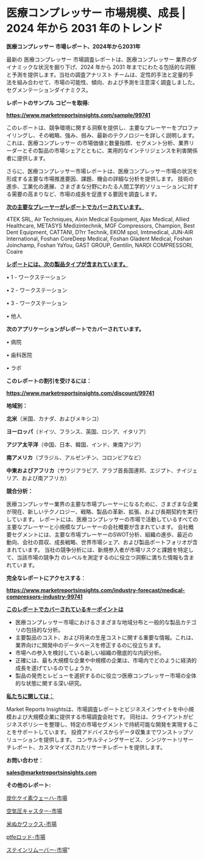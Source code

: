 # 医療コンプレッサー 市場規模、成長 | 2024 年から 2031 年のトレンド

<strong>医療コンプレッサー 市場レポート、2024年から2031年</strong>

最新の 医療コンプレッサー 市場調査レポートは、医療コンプレッサー 業界のダイナミックな状況を掘り下げ、2024 年から 2031 年までにわたる包括的な洞察と予測を提供します。当社の調査アナリスト チームは、定性的手法と定量的手法を組み合わせて、市場の可能性、傾向、および予測を注意深く調査しました。 セグメンテーションダイナミクス。



<strong>レポートのサンプル コピーを取得:</strong> <a href=https://www.marketreportsinsights.com/sample/99741>

<strong><u>https://www.marketreportsinsights.com/sample/99741</u></strong></a>

このレポートは、競争環境に関する洞察を提供し、主要なプレーヤーをプロファイリングし、その戦略、強み、弱み、最新のテクノロジーを詳しく説明します。 これは、医療コンプレッサー の市場価値と数量指標、セグメント分析、業界リーダーとその製品の市場シェアとともに、実用的なインテリジェンスを利害関係者に提供します。

さらに、医療コンプレッサー市場レポートは、医療コンプレッサー市場の状況を形成する主要な市場推進要因、課題、機会の詳細な分析を提供します。 技術の進歩、工業化の進展、さまざまな分野にわたる人間工学的ソリューションに対する需要の高まりなど、市場の成長を促進する要因を調査します。



<strong><u>次の主要なプレーヤーがレポートでカバーされています。</u></strong>

4TEK SRL, Air Techniques, Aixin Medical Equipment, Ajax Medical, Allied Healthcare, METASYS Medizintechnik, MGF Compressors, Champion, Best Dent Equipment, CATTANI, D?rr Technik, EKOM spol, Imtmedical, JUN-AIR International, Foshan CoreDeep Medical, Foshan Gladent Medical, Foshan Joinchamp, Foshan YaYou, GAST GROUP, Gentilin, NARDI COMPRESSORI, Coaire



<strong><u><b>レポートには、次の製品タイプが含まれています。</b></u></strong>

• 1 - ワークステーション

• 2 - ワークステーション

• 3 - ワークステーション

• 他人



<strong><b>次のアプリケーションがレポートでカバーされています。</b></strong>

• 病院

• 歯科医院

• ラボ



<strong><b>このレポートの割引を受けるには：</b></strong><a href=https://www.marketreportsinsights.com/discount/99741>

<strong><u>https://www.marketreportsinsights.com/discount/99741</u></strong></a>



<strong>地域別：</strong>



<strong>北米</strong>（米国、カナダ、およびメキシコ）



<strong>ヨーロッパ</strong>（ドイツ、フランス、英国、ロシア、イタリア）



<strong>アジア太平洋</strong>（中国、日本、韓国、インド、東南アジア）



<strong>南アメリカ</strong>（ブラジル、アルゼンチン、コロンビアなど）



<strong>中東およびアフリカ</strong>（サウジアラビア、アラブ首長国連邦、エジプト、ナイジェリア、および南アフリカ）



<strong>競合分析：</strong>

医療コンプレッサー業界の主要な市場プレーヤーになるために、さまざまな企業が現在、新しいテクノロジー、戦略、製品の革新、拡張、および長期契約を実行しています。 レポートには、医療コンプレッサーの市場で活動しているすべての主要なプレーヤーと小規模なプレーヤーの会社概要が含まれています。 会社概要セグメントには、主要な市場プレーヤーのSWOT分析、組織の進歩、最近の動向、会社の買収、成長戦略、世界市場シェア、および製品ポートフォリオが含まれています。 当社の競争分析には、新規参入者が市場リスクと課題を特定して、当該市場の競争力 のレベルを測定するのに役立つ洞察に満ちた情報も含まれています。



<strong>完全なレポートにアクセスする</strong>：

<a href=https://www.marketreportsinsights.com/industry-forecast/medical-compressors-industry-99741>

<strong><u>https://www.marketreportsinsights.com/industry-forecast/medical-compressors-industry-99741</u></strong></a>



<strong><u><b>このレポートでカバーされているキーポイントは</b></u></strong>
<ul>
  <li>医療コンプレッサー市場におけるさまざまな地域分布と一般的な製品カテゴリの包括的な分析。</li>
  <li>主要製品のコスト、および将来の生産コストに関する重要な情報。これは、業界向けに開発中のデータベースを修正するのに役立ちます。</li>
  <li>市場への参入を検討している新しい組織の徹底的な内訳分析。</li>
  <li>正確には、最も大規模な企業や中規模の企業は、市場内でどのように経済的成長を遂げているのでしょうか。</li>
  <li>製品の発売とレビューを選択するのに役立つ医療コンプレッサー市場の全体的な状態に関する深い研究。</li>
</ul>


<strong><u><b>私たちに関しては：</b></u></strong>

Market Reports Insightsは、市場調査レポートとビジネスインサイトを中小規模および大規模企業に提供する市場調査会社です。 同社は、クライアントがビジネスポリシーを整理し、特定の市場セグメントで持続可能な開発を実現することをサポートしています。 投資アドバイスからデータ収集までワンストップソリューションを提供します。 コンサルティングサービス、シンジケートリサーチレポート、カスタマイズされたリサーチレポートを提供します。



<strong><b>お問い合わせ</b></strong>：

<a href=mailto:sales@marketreportsinsights.com>

<strong><u>sales@marketreportsinsights.com</u></strong></a>



<strong>その他のレポート:</strong>

<a href=https://www.linkedin.com/pulse/炭化ケイ素ウェーハ-市場-2023-競争分析と事業成長-2030-pr-news-hub-eaqjc/>炭化ケイ素ウェーハ-市場</a>

<a href=https://www.linkedin.com/pulse/空気圧キャスター-市場-2023-総合分析と事業成長戦略-2030-wfvaf/>空気圧キャスター-市場</a>

<a href=https://www.linkedin.com/pulse/米ぬかワックス-市場-2023-年のダイナミクスとビジネストレンド-2030-rya2f/>米ぬかワックス-市場</a>

<a href=https://www.linkedin.com/pulse/ptfeロッド-市場-2030-年までの需要に焦点を当てた-2023-年調査レポート-pr-news-hub-msbaf/>ptfeロッド-市場</a>

<a href=https://www.linkedin.com/pulse/ステインリムーバー-市場-2023-総利益と主要ベンダー-2030-lxwwf/>ステインリムーバー-市場</a>"
